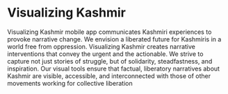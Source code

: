 # Visualizing Kashmir
Visualizing Kashmir mobile app communicates Kashmiri experiences to provoke narrative change. We envision a liberated future for Kashmiris in a world free from oppression. Visualizing Kashmir creates narrative interventions that convey the urgent and the actionable. 
We strive to capture not just stories of struggle, but of solidarity, steadfastness, and inspiration. Our visual tools ensure that factual, liberatory narratives about Kashmir are visible, accessible, and interconnected with those of other movements working for collective liberation
